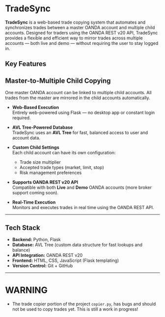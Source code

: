 # TradeSync

**TradeSync** is a web-based trade copying system that automates and synchronizes trades between a master OANDA account and multiple child accounts. Designed for traders using the OANDA REST v20 API, TradeSync provides a flexible and efficient way to mirror trades across multiple accounts — both live and demo — without requiring the user to stay logged in.

## Key Features

## **Master-to-Multiple Child Copying**  
  One master OANDA account can be linked to multiple child accounts. All trades from the master are mirrored in the child accounts automatically.

- **Web-Based Execution**  
  Entirely web-powered using Flask — no desktop app or constant login required.

- **AVL Tree-Powered Database**  
  TradeSync uses an **AVL Tree** for fast, balanced access to user and account data.

- **Custom Child Settings**  
  Each child account can have its own configuration:
  - Trade size multiplier
  - Accepted trade types (market, limit, stop)
  - Risk management preferences

- **Supports OANDA REST v20 API**  
  Compatible with both **Live** and **Demo** OANDA accounts (more broker support coming soon).

- **Real-Time Execution**  
  Monitors and executes trades in real time using the OANDA REST API.

---

## Tech Stack

- **Backend:** Python, Flask
- **Database:** AVL Tree (custom data structure for fast lookups and balance)
- **API Integration:** OANDA REST v20
- **Frontend:** HTML, CSS, JavaScript (Flask templating)
- **Version Control:** Git + GitHub

---

# WARNING

- The trade copier portion of the project `copier.py`, has bugs and should not be used to copy trades yet. This is still a work in progress!
